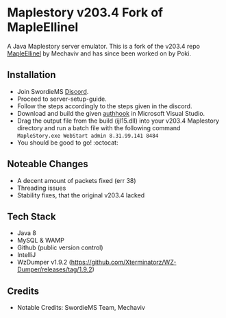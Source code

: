 # Maplestory v203.4 Fork of MapleEllinel

A Java Maplestory server emulator. This is a fork of the v203.4 repo [MapleEllinel](https://forum.ragezone.com/f427/mapleellinel-v203-4-based-swordie-1160913/) by Mechaviv and has since been worked on by Poki.

## Installation
- Join SwordieMS [Discord](https://discord.gg/qzjWZP7hc5).
- Proceed to server-setup-guide.
- Follow the steps accordingly to the steps given in the discord.
- Download and build the given [authhook](https://github.com/pokiuwu/AuthHook-v203.4) in Microsoft Visual Studio.
- Drag the output file from the build (ijl15.dll) into your v203.4 Maplestory directory and run a batch file with the following command `MapleStory.exe WebStart admin 8.31.99.141 8484`
- You should be good to go! :octocat:

## Noteable Changes
- A decent amount of packets fixed (err 38)
- Threading issues
- Stability fixes, that the original v203.4 lacked

## Tech Stack
- Java 8
- MySQL & WAMP
- Github (public version control)
- IntelliJ
- WzDumper v1.9.2 (https://github.com/Xterminatorz/WZ-Dumper/releases/tag/1.9.2)

## Credits
- Notable Credits: SwordieMS Team, Mechaviv
